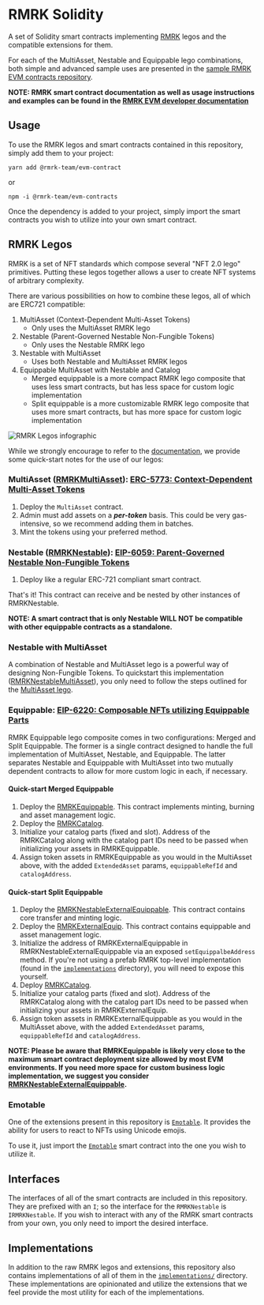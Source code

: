# RMRK Solidity

A set of Solidity smart contracts implementing [RMRK](https://rmrk.app) legos and the compatible extensions for them.

For each of the MultiAsset, Nestable and Equippable lego combinations, both simple and advanced sample uses are
presented in the [sample RMRK EVM contracts repository](https://github.com/rmrk-team/evm-sample-contracts).

**NOTE: RMRK smart contract documentation as well as usage instructions and examples can be found in the
[RMRK EVM developer documentation](https://evm.rmrk.app)**

## Usage

To use the RMRK legos and smart contracts contained in this repository, simply add them to your project:

```shell
yarn add @rmrk-team/evm-contract
```

or

```shell
npm -i @rmrk-team/evm-contracts
```

Once the dependency is added to your project, simply import the smart contracts you wish to utilize into your own smart
contract.

## RMRK Legos

RMRK is a set of NFT standards which compose several "NFT 2.0 lego" primitives. Putting these legos together allows a
user to create NFT systems of arbitrary complexity.

There are various possibilities on how to combine these legos, all of which are ERC721 compatible:

1. MultiAsset (Context-Dependent Multi-Asset Tokens)
   - Only uses the MultiAsset RMRK lego
2. Nestable (Parent-Governed Nestable Non-Fungible Tokens)
   - Only uses the Nestable RMRK lego
3. Nestable with MultiAsset
   - Uses both Nestable and MultiAsset RMRK legos
4. Equippable MultiAsset with Nestable and Catalog
   - Merged equippable is a more compact RMRK lego composite that uses less smart contracts, but has less space for
     custom logic implementation
   - Split equippable is a more customizable RMRK lego composite that uses more smart contracts, but has more space for
     custom logic implementation

![RMRK Legos infographic](img/RMRKLegoInfographics.png)

While we strongly encourage to refer to the [documentation](http://evm.rmrk.app), we provide some quick-start notes for
the use of our legos:

### MultiAsset ([RMRKMultiAsset](./contracts/RMRK/multiasset/RMRKMultiAsset.sol)): [ERC-5773: Context-Dependent Multi-Asset Tokens](https://eips.ethereum.org/EIPS/eip-5773)

1. Deploy the `MultiAsset` contract.
2. Admin must add assets on a **_per-token_** basis. This could be very gas-intensive, so we recommend adding them in
   batches.
3. Mint the tokens using your preferred method.

### Nestable ([RMRKNestable](./contracts/RMRK/nestable/RMRKNestable.sol)): [EIP-6059: Parent-Governed Nestable Non-Fungible Tokens](https://eips.ethereum.org/EIPS/eip-6059)

1. Deploy like a regular ERC-721 compliant smart contract.

That's it! This contract can receive and be nested by other instances of RMRKNestable.

**NOTE: A smart contract that is only Nestable WILL NOT be compatible with other equippable contracts as a standalone.**

### Nestable with MultiAsset

A combination of Nestable and MultiAsset lego is a powerful way of designing Non-Fungible Tokens. To quickstart this
implementation ([RMRKNestableMultiAsset](./contracts/RMRK/nestable/RMRKNestableMultiAsset.sol)), you only need to follow
the steps outlined for the [MultiAsset lego](#multiasset-rmrkmultiasset-erc-5773-context-dependent-multi-asset-tokens).

### Equippable: [EIP-6220: Composable NFTs utilizing Equippable Parts](https://eips.ethereum.org/EIPS/eip-6220)

RMRK Equippable lego composite comes in two configurations: Merged and Split Equippable. The former is a single contract
designed to handle the full implementation of MultiAsset, Nestable, and Equippable. The latter separates Nestable and
Equippable with MultiAsset into two mutually dependent contracts to allow for more custom logic in each, if necessary.

#### Quick-start Merged Equippable

1. Deploy the [RMRKEquippable](./contracts/RMRK/equippable/RMRKEquippable.sol). This contract implements minting,
   burning and asset management logic.
2. Deploy the [RMRKCatalog](./contracts/RMRK/catalog/RMRKCatalog.sol).
3. Initialize your catalog parts (fixed and slot). Address of the RMRKCatalog along with the catalog part IDs need to be
   passed when initializing your assets in RMRKEquippable.
4. Assign token assets in RMRKEquippable as you would in the MultiAsset above, with the added `ExtendedAsset` params,
   `equippableRefId` and `catalogAddress`.

#### Quick-start Split Equippable

1. Deploy the [RMRKNestableExternalEquippable](./contracts/RMRK/equippable/RMRKNestableExternalEquip.sol). This contract
   contains core transfer and minting logic.
2. Deploy the [RMRKExternalEquip](./contracts/RMRK/equippable/RMRKExternalEquip.sol). This contract contains equippable
   and asset management logic.
3. Initialize the address of RMRKExternalEquippable in RMRKNestableExternalEquippable via an exposed
   `setEquippalbeAddress` method. If you're not using a prefab RMRK top-level implementation (found in the
   [`implementations`](./contracts/implementations/) directory), you will need to expose this yourself.
4. Deploy [RMRKCatalog](./contracts/RMRK/catalog/RMRKCatalog.sol).
5. Initialize your catalog parts (fixed and slot). Address of the RMRKCatalog along with the catalog part IDs need to be
   passed when initializing your assets in RMRKExternalEquip.
6. Assign token assets in RMRKExternalEquippable as you would in the MultiAsset above, with the added `ExtendedAsset`
   params, `equippableRefId` and `catalogAddress`.

**NOTE: Please be aware that RMRKEquippable is likely very close to the maximum smart contract deployment size allowed
by most EVM environments. If you need more space for custom business logic implementation, we suggest you consider
[RMRKNestableExternalEquippable](./contracts/RMRK/equippable/RMRKNestableExternalEquip.sol).**

### Emotable

One of the extensions present in this repository is [`Emotable`](./contracts/RMRK/extension/emotable/RMRKEmotable.sol).
It provides the ability for users to react to NFTs using Unicode emojis.

To use it, just import the [`Emotable`](./contracts/RMRK/extension/emotable/RMRKEmotable.sol) smart contract into the
one you wish to utilize it.

## Interfaces

The interfaces of all of the smart contracts are included in this repository. They are prefixed with an `I`; so the
interface for the `RMRKNestable` is `IRMRKNestable`. If you wish to interact with any of the RMRK smart contracts from
your own, you only need to import the desired interface.

## Implementations

In addition to the raw RMRK legos and extensions, this repository also contains implementations of all of them in the
[`implementations/`](./contracts/implementations/) directory. These implementations are opinionated and utilize the
extensions that we feel provide the most utility for each of the implementations.

<!-- ## Fractional

> TBD

Turning NFTs into fractional tokens after a deposit of RMRK.
The deposit size should be read from Settings.

## Settings

> TBD

A storage contract containing values like the RMRK Fungibilization deposit (how many tokens you need to make an NFT into a collection of fungibles) and other governance-settable values.

## Logic

> TBD

JSONlogic for front-end variability based on on-chain values.
Logic should go into a Logic field of the NFT's body, and is executed exclusively in the client.

## Harberger

> TBD

An extension for the contracts to make them Harberger-taxable by default, integrating the selling and taxing functionality right into the NFT's mint. This does mean the NFT can never not be Harb-taxed, but there can be an on-off flag for this that the _ultimate owner_ (a new owner type?) can flip. -->
